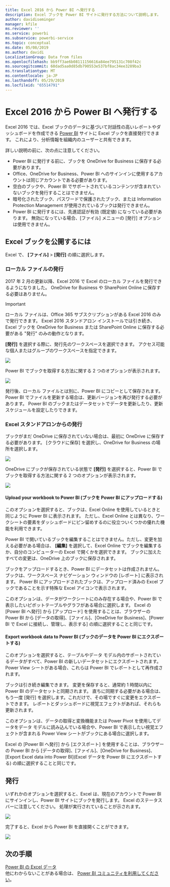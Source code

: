 ```yaml
---
title: Excel 2016 から Power BI へ発行する
description: Excel ブックを Power BI サイトに発行する方法について説明します。
author: davidiseminger
manager: kfile
ms.reviewer: ''
ms.service: powerbi
ms.subservice: powerbi-service
ms.topic: conceptual
ms.date: 05/08/2019
ms.author: davidi
LocalizationGroup: Data from files
ms.openlocfilehash: bb9ff3ae6b08111156616a84ee795131c708f42c
ms.sourcegitcommit: 60dad5aa0d85db790553e537bf8ac34ee3289ba3
ms.translationtype: MT
ms.contentlocale: ja-JP
ms.lasthandoff: 05/29/2019
ms.locfileid: "65514791"
---
```

# <a name="publish-to-power-bi-from-excel-2016"></a>Excel 2016 から Power BI へ発行する
Excel 2016 では、Excel ブックのデータに基づいて対話性の高いレポートやダッシュボードを作成できる [Power BI](https://powerbi.microsoft.com) サイトに Excel ブックを直接発行できます。 これにより、分析情報を組織内のユーザーと共有できます。

詳しい説明の前に、次の点に注意してください。

* Power BI に発行する前に、ブックを OneDrive for Business に保存する必要があります。
* Office、OneDrive for Business、Power BI へのサインインに使用するアカウントは同じアカウントである必要があります。
* 空白のブックや、Power BI でサポートされているコンテンツが含まれていないブックを発行することはできません。
* 暗号化されたブック、パスワードで保護されたブック、または Information Protection Management が使用されているブックは発行できません。
* Power BI に発行するには、先進認証が有効 (既定値) になっている必要があります。 無効になっている場合、[ファイル] メニューの [発行] オプションは使用できません。

## <a name="to-publish-your-excel-workbook"></a>Excel ブックを公開するには
Excel で、 **[ファイル]**  >  **[発行]** の順に選択します。

### <a name="local-file-publishing"></a>ローカル ファイルの発行
2017 年 2 月の更新以降、Excel 2016 で Excel のローカル ファイルを発行できるようになりました。 OneDrive for Business や SharePoint Online に保存する必要はありません。

> [!IMPORTANT]
> ローカル ファイルは、Office 365 サブスクリプションがある Excel 2016 のみで発行できます。 Excel 2016 スタンドアロン インストールでは引き続き、Excel ブックを OneDrive for Business または SharePoint Online に保存する必要がある "発行" のみの動作となります。
> 
> 

**[発行]** を選択する際に、発行先のワークスペースを選択できます。 アクセス可能な個人またはグループのワークスペースを指定できます。

![](media/service-publish-from-excel/pbi_choose_workspace.png)

Power BI でブックを取得する方法に関する 2 つのオプションが表示されます。

![](media/service-publish-from-excel/pbi_uploadexport3.png)

発行後、ローカル ファイルとは別に、Power BI にコピーとして保存されます。 Power BI でファイルを更新する場合は、更新バージョンを再び発行する必要があります。 Power BI のブックまたはデータセットでデータを更新したり、更新スケジュールを設定したりできます。

### <a name="publishing-from-excel-standalone"></a>Excel スタンドアロンからの発行
ブックがまだ OneDrive に保存されていない場合は、最初に OneDrive に保存する必要があります。 [クラウドに保存] を選択し、OneDrive for Business の場所を選択します。

![](media/service-publish-from-excel/pbi_savetoonedrive2.png)

OneDrive にブックが保存されている状態で **[発行]** を選択すると、Power BI でブックを取得する方法に関する 2 つのオプションが表示されます。

![](media/service-publish-from-excel/pbi_uploadexport2.png)

#### <a name="upload-your-workbook-to-power-bi"></a>Upload your workbook to Power BI (ブックを Power BI にアップロードする)
このオプションを選択すると、ブックは、Excel Online を使用しているときと同じように Power BI に表示されます。 ただし、Excel Online とは異なり、ワークシートの要素をダッシュボードにピン留めするのに役立ついくつかの優れた機能を利用できます。

Power BI で開いているブックを編集することはできません。ただし、変更を加える必要がある場合は、 **[編集]** を選択して、Excel Online でブックを編集するか、自分のコンピューターの Excel で開くかを選択できます。 ブックに加えたすべての変更は、OneDrive 上のブックに保存されます。

ブックをアップロードするとき、Power BI にデータセットは作成されません。 ブックは、ワークスペース ナビゲーション ウィンドウの [レポート] に表示されます。 Power BI にアップロードされたブックは、アップロード済みの Excel ブックであることを示す特殊な Excel アイコンで表示されます。

このオプションは、データがワークシートにのみ存在する場合や、Power BI で表示したいピボットテーブルやグラフがある場合に選択します。
Excel の [Power BI へ発行] から [アップロード] を使用することは、ブラウザーの Power BI から [データの取得]、[ファイル]、[OneDrive for Business]、[Power BI で Excel に接続し、管理し、表示する] の順に選択することと同じです。

#### <a name="export-workbook-data-to-power-bi"></a>Export workbook data to Power BI (ブックのデータを Power BI にエクスポートする)
このオプションを選択すると、テーブルやデータ モデル内のサポートされているデータがすべて、Power BI の新しいデータセットにエクスポートされます。 Power View シートがある場合、これらは Power BI でレポートとして再作成されます。

ブックは引き続き編集できます。 変更を保存すると、通常約 1 時間以内に Power BI のデータセットと同期されます。 直ちに同期する必要がある場合は、もう一度 [発行] を選択します。これだけで、その場ですぐに変更をエクスポートできます。 レポートとダッシュボードに視覚エフェクトがあれば、それらも更新されます。

このオプションは、データの取得と変換機能または Power Pivot を使用してデータをデータ モデルに読み込んでいる場合や、Power BI で表示したい視覚エフェクトが含まれる Power View シートがブックにある場合に選択します。

Excel の [Power BI へ発行] から [エクスポート] を使用することは、ブラウザーの Power BI から [データの取得]、[ファイル]、[OneDrive for Business]、[Export Excel data into Power BI]\(Excel データを Power BI にエクスポートする) の順に選択することと同じです。

## <a name="publishing"></a>発行
いずれかのオプションを選択すると、Excel は、現在のアカウントで Power BI にサインインし、Power BI サイトにブックを発行します。 Excel のステータス バーに注意してください。 処理が実行されていることが示されます。

![](media/service-publish-from-excel/pbi_publishingstatus.png)

完了すると、Excel から Power BI を直接開くことができます。

![](media/service-publish-from-excel/pbi_gotopbi.png)

## <a name="next-steps"></a>次の手順
[Power BI の Excel データ](service-excel-workbook-files.md)  
他にわからないことがある場合は、 [Power BI コミュニティを利用してください](http://community.powerbi.com/)。

